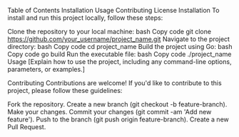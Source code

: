 
Table of Contents
Installation
Usage
Contributing
License
Installation
To install and run this project locally, follow these steps:

Clone the repository to your local machine:
bash
Copy code
git clone https://github.com/your_username/project_name.git
Navigate to the project directory:
bash
Copy code
cd project_name
Build the project using Go:
bash
Copy code
go build
Run the executable file:
bash
Copy code
./project_name
Usage
[Explain how to use the project, including any command-line options, parameters, or examples.]

Contributing
Contributions are welcome! If you'd like to contribute to this project, please follow these guidelines:

Fork the repository.
Create a new branch (git checkout -b feature-branch).
Make your changes.
Commit your changes (git commit -am 'Add new feature').
Push to the branch (git push origin feature-branch).
Create a new Pull Request.